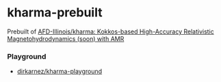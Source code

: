 kharma-prebuilt
===============
Prebuilt of [AFD-Illinois/kharma: Kokkos-based High-Accuracy Relativistic Magnetohydrodynamics (soon) with AMR](https://github.com/AFD-Illinois/kharma)

### Playground
- [dirkarnez/kharma-playground](https://github.com/dirkarnez/kharma-playground)